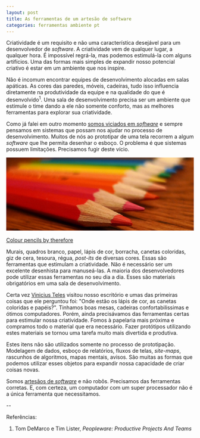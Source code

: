 ```yaml
---
layout: post
title: As ferramentas de um artesão de software
categories: ferramentas ambiente pt
---
```


Criatividade é um requisito e não uma característica desejável para um desenvolvedor de *software*. A criatividade vem de qualquer lugar, a qualquer hora. É impossível regrá-la, mas podemos estimulá-la com alguns artifícios. Uma das formas mais simples de expandir nosso potencial criativo é estar em um ambiente que nos inspire.

Não é incomum encontrar equipes de desenvolvimento alocadas em salas apáticas. As cores das paredes, móveis, cadeiras, tudo isso influencia diretamente na produtividade da equipe e na qualidade do que é desenvolvido<sup>1</sup>. Uma sala de desenvolvimento precisa ser um ambiente que estimule o time dando a ele não somente conforto, mas as melhores ferramentas para explorar sua criatividade.

Como já falei em outro momento [somos viciados em *software*](/2011/02/26/viciados-em-software/index.html) e sempre pensamos em sistemas que possam nos ajudar no processo de desenvolvimento. Muitos de nós ao prototipar de uma tela recorrem a algum *software* que lhe permita desenhar o esboço. O problema é que sistemas possuem limitações. Precisamos fugir deste vício.

![Lápis de cor](/images/therefore-colorpencils.jpg "Lápis de cor")

<p class='image-description'> <a href='http://www.flickr.com/photos/therefore/4101567511/'>Colour pencils by therefore</a></p>

Murais, quadros branco, papel, lápis de cor, borracha, canetas coloridas, giz de cera, tesoura, régua, *post-its* de diversas cores. Essas são ferramentas que estimulam a criatividade. Não é necessário ser um excelente desenhista para manuseá-las. A maioria dos desenvolvedores pode utilizar essas ferramentas no seu dia a dia. Esses são materiais obrigatórios em uma sala de desenvolvimento.

Certa vez [Vinicius Teles](http://twitter.com/viniciusteles) visitou nosso escritório e umas das primeiras coisas que ele perguntou foi: "Onde estão os lápis de cor, as canetas coloridas e papéis?". Tinhamos boas mesas, cadeiras confortabilissimas e ótimos computadores. Porém, ainda precisávamos das ferramentas certas para estimular nossa criatividade. Fomos à papelaria mais próxima e compramos todo o material que era necessário. Fazer protótipos utilizando estes materiais se tornou uma tarefa muito mais divertida e produtiva.

Estes itens não são utilizados somente no processo de prototipação. Modelagem de dados, esboço de relatórios, fluxos de telas, *site-maps*, rascunhos de algoritmos, mapas mentais, avisos. São muitas as formas que podemos utilizar esses objetos para expandir nossa capacidade de criar coisas novas.

Somos [artesãos de *software*](http://manifesto.softwarecraftsmanship.org/) e não robôs. Precisamos das ferramentas corretas. E, com certeza, um computador com um super processador não é a única ferramenta que necessitamos.

\-\-  

Referências:  

1. Tom DeMarco e Tim Lister, *Peopleware: Productive Projects And Teams*
